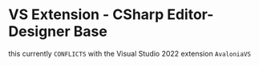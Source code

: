 # VS Extension - CSharp Editor-Designer Base

this currently `CONFLICTS` with the Visual Studio 2022 extension `AvaloniaVS`
